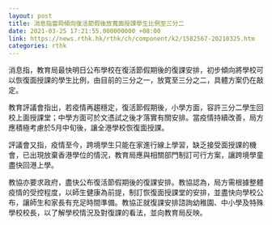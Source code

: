 ```yaml
---
layout: post
title: 消息指當局傾向復活節假後放寬面授課學生比例至三分二
date: 2021-03-25 17:21:55.000000000 +08:00
link: https://news.rthk.hk/rthk/ch/component/k2/1582567-20210325.htm
categories: rthk
---
```


消息指，教育局最快明日公布學校在復活節假期後的復課安排，初步傾向將學校可以恢復面授課的學生比例，由目前的三分之一，放寛至三分之二，具體方案仍在敲定。

教育評議會指出，若疫情再趨穩定，復活節假期後，小學方面，容許三分二學生回校上面授課堂；中學方面可於文憑試之後才落實有關安排。當疫情持續改善，局方應積極考慮於5月中旬後，讓全港學校恢復面授課。

評議會又指，疫情至今，跨境學生只能在家進行線上學習，缺乏接受面授課的機會，已出現放棄香港學位的情況，教育局應與相關部門制訂可行方案，讓跨境學童盡快回港上學。

教協亦要求政府，盡快公布復活節假期後的復課安排。教協認為，局方需根據整體疫情的受控程度，以師生健康為前提，制訂恢復面授課堂的安排，並盡快向學校公布，讓師生和家長有充足時間準備。教協正就復課安排諮詢幼稚園、中小學及特殊學校校長，以了解學校情況及對復課的看法，並向教育局反映。
